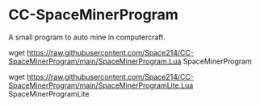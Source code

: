 # CC-SpaceMinerProgram
A small program to auto mine in computercraft.

wget https://raw.githubusercontent.com/Space214/CC-SpaceMinerProgram/main/SpaceMinerProgram.Lua SpaceMinerProgram

wget https://raw.githubusercontent.com/Space214/CC-SpaceMinerProgram/main/SpaceMinerProgramLite.Lua SpaceMinerProgramLite
